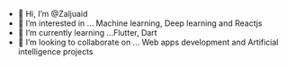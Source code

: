 - 👋 Hi, I’m @Zaljuaid
- 👀 I’m interested in ...
 Machine learning, Deep learning and Reactjs
- 🌱 I’m currently learning 
...Flutter, Dart 
- 💞️ I’m looking to collaborate on 
... Web apps development and Artificial intelligence projects 


<!---
Zaljuaid/Zaljuaid is a ✨ special ✨ repository because its `README.md` (this file) appears on your GitHub profile.
You can click the Preview link to take a look at your changes.
--->
